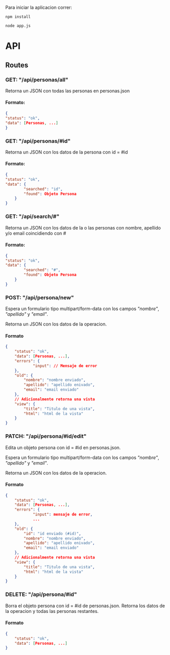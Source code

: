 Para iniciar la aplicacion correr:

```
npm install
```

```
node app.js
```

# API
## Routes
### GET: "/api/personas/all"
Retorna un JSON con todas las personas en personas.json

#### Formato:
```json
{
"status": "ok",
"data": [Personas, ...]
}

```

### GET: "/api/personas/#id"
Retorna un JSON con los datos de la persona con id = #id
#### Formato:
```json
{
"status": "ok",
"data": {
        "searched": "id",
        "found": Objeto Persona
    }
}
```

### GET: "/api/search/#"
Retorna un JSON con los datos de la o las personas con nombre, apellido y/o email coincidiendo con #
#### Formato:
```json
{
"status": "ok",
"data": {
        "searched": "#",
        "found": Objeto Persona
    }
}
```

### POST: "/api/persona/new"
Espera un formulario tipo multipart/form-data con los campos *"nombre"*, *"apellido"* y *"email"*.

Retorna un JSON con los datos de la operacion.
#### Formato
```json
{
	"status": "ok",
	"data": [Personas, ...],
	"errors": {
			"input": // Mensaje de error
	},
	"old": {
		"nombre": "nombre enviado",
		"apellido": "apellido enivado",
		"email": "email enviado"
	},
	// Adicionalmente retorna una vista
	"view": {
		"title": "Titulo de una vista",
		"html": "html de la vista"
	}
}
```
### PATCH: "/api/persona/#id/edit"

Edita un objeto persona con id = #id en personas.json.

Espera un formulario tipo multipart/form-data con los campos *"nombre"*, *"apellido"* y *"email"*.

Retorna un JSON con los datos de la operacion.
#### Formato
```json
{
	"status": "ok",
	"data": [Personas, ...],
	"errors": {
			"input": mensaje de error,
			...
	},
	"old": {
        "id": "id enviado (#id)",
		"nombre": "nombre enviado",
		"apellido": "apellido enivado",
		"email": "email enviado"
	},
	// Adicionalmente retorna una vista
	"view": {
		"title": "Titulo de una vista",
		"html": "html de la vista"
	}
}
```
### DELETE: "/api/persona/#id"

Borra el objeto persona con id = #id de personas.json.
Retorna los datos de la operacion y todas las personas restantes.

#### Formato
```json
{
	"status": "ok",
	"data": [Personas, ...]
}
```


